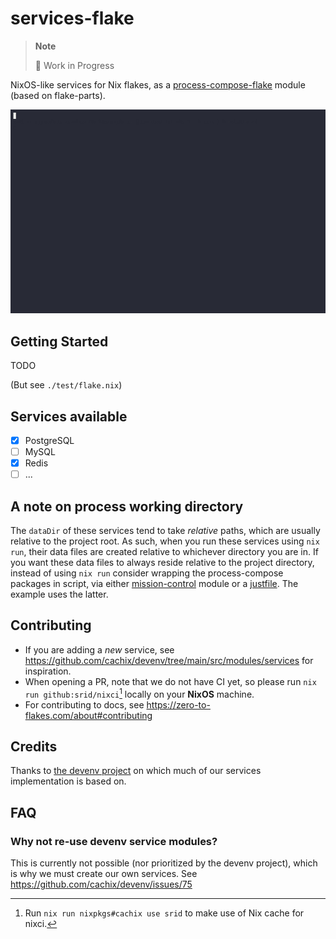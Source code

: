 # services-flake

> **Note**
>
> 🚧 Work in Progress

NixOS-like services for Nix flakes, as a [process-compose-flake](https://github.com/Platonic-Systems/process-compose-flake) module (based on flake-parts).

![](./doc/demo.gif)

## Getting Started

TODO

(But see `./test/flake.nix`)

## Services available

- [x] PostgreSQL
- [ ] MySQL
- [x] Redis
- [ ] ...

## A note on process working directory

The `dataDir` of these services tend to take *relative* paths, which are usually relative to the project root. As such, when you run these services using `nix run`, their data files are created relative to whichever directory you are in. If you want these data files to always reside relative to the project directory, instead of using `nix run` consider wrapping the process-compose packages in script, via either [mission-control](https://zero-to-flakes.com/mission-control/) module or a [justfile](https://just.systems/). The example uses the latter.

## Contributing

- If you are adding a *new* service, see https://github.com/cachix/devenv/tree/main/src/modules/services for inspiration.
- When opening a PR, note that we do not have CI yet, so please run `nix run github:srid/nixci`[^cache] locally on your **NixOS** machine.
- For contributing to docs, see https://zero-to-flakes.com/about#contributing

## Credits

Thanks to [the devenv project](https://github.com/cachix/devenv/tree/main/src/modules/services) on which much of our services implementation is based on.

## FAQ

### Why not re-use devenv service modules?

This is currently not possible (nor prioritized by the devenv project), which is why we must create our own services. See https://github.com/cachix/devenv/issues/75


[^cache]: Run `nix run nixpkgs#cachix use srid` to make use of Nix cache for nixci.
